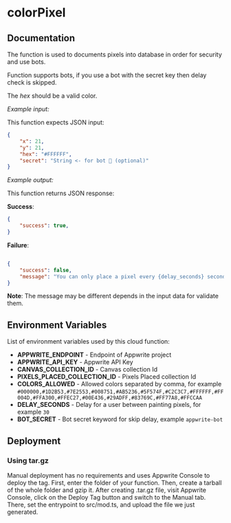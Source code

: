 # colorPixel



## Documentation
The function is used to documents pixels into database in order for security and use bots.

Function supports bots, if you use a bot with the secret key then delay check is skipped.

The _hex_ should be a valid color.

_Example input:_

This function expects JSON input:

```json
{
    "x": 21,
    "y": 21,
    "hex": "#FFFFFF",
    "secret": "String <- for bot 🤖 (optional)"
}
```

_Example output:_

This function returns JSON response:

**Success**:

```json
{
    "success": true,    
}
```

**Failure**:

```json

{
    "success": false,
    "message": "You can only place a pixel every {delay_seconds} seconds."
}
```
**Note**: The message may be different depends in the input data for validate them.


## Environment Variables

List of environment variables used by this cloud function:

- **APPWRITE_ENDPOINT** - Endpoint of Appwrite project
- **APPWRITE_API_KEY** - Appwrite API Key
- **CANVAS_COLLECTION_ID** - Canvas collection Id
- **PIXELS_PLACED_COLLECTION_ID** - Pixels Placed collection Id
- **COLORS_ALLOWED** - Allowed colors separated by comma, for example `#000000,#1D2B53,#7E2553,#008751,#AB5236,#5F574F,#C2C3C7,#FFFFFF,#FF004D,#FFA300,#FFEC27,#00E436,#29ADFF,#83769C,#FF77A8,#FFCCAA`
- **DELAY_SECONDS** - Delay for a user between painting pixels, for example `30`
- **BOT_SECRET** - Bot secret keyword for skip delay, example `appwrite-bot`

## Deployment

### Using tar.gz
Manual deployment has no requirements and uses Appwrite Console to deploy the tag. First, enter the folder of your function. Then, create a tarball of the whole folder and gzip it. After creating .tar.gz file, visit Appwrite Console, click on the Deploy Tag button and switch to the Manual tab. There, set the entrypoint to src/mod.ts, and upload the file we just generated.